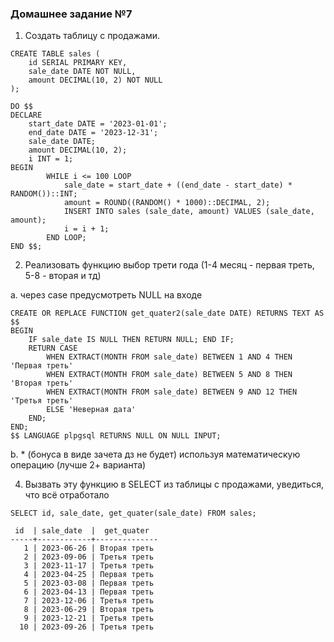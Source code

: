 ### Домашнее задание №7

1. Создать таблицу с продажами.

```
CREATE TABLE sales (
    id SERIAL PRIMARY KEY,
    sale_date DATE NOT NULL,
    amount DECIMAL(10, 2) NOT NULL
);

DO $$
DECLARE
    start_date DATE = '2023-01-01';
    end_date DATE = '2023-12-31';
    sale_date DATE;
    amount DECIMAL(10, 2);
    i INT = 1;
BEGIN
        WHILE i <= 100 LOOP
            sale_date = start_date + ((end_date - start_date) * RANDOM())::INT;
            amount = ROUND((RANDOM() * 1000)::DECIMAL, 2);
            INSERT INTO sales (sale_date, amount) VALUES (sale_date, amount);
            i = i + 1;
        END LOOP;
END $$;
```


2. Реализовать функцию выбор трети года (1-4 месяц - первая треть, 5-8 - вторая и тд)

а. через case предусмотреть NULL на входе
```
CREATE OR REPLACE FUNCTION get_quater2(sale_date DATE) RETURNS TEXT AS $$
BEGIN
    IF sale_date IS NULL THEN RETURN NULL; END IF;
    RETURN CASE
        WHEN EXTRACT(MONTH FROM sale_date) BETWEEN 1 AND 4 THEN 'Первая треть'
        WHEN EXTRACT(MONTH FROM sale_date) BETWEEN 5 AND 8 THEN 'Вторая треть'
        WHEN EXTRACT(MONTH FROM sale_date) BETWEEN 9 AND 12 THEN 'Третья треть'
        ELSE 'Неверная дата'
    END;
END;
$$ LANGUAGE plpgsql RETURNS NULL ON NULL INPUT;
```
b. * (бонуса в виде зачета дз не будет) используя математическую операцию (лучше 2+ варианта)

4. Вызвать эту функцию в SELECT из таблицы с продажами, уведиться, что всё отработало

```
SELECT id, sale_date, get_quater(sale_date) FROM sales;

 id  | sale_date  |  get_quater  
-----+------------+--------------
   1 | 2023-06-26 | Вторая треть
   2 | 2023-09-06 | Третья треть
   3 | 2023-11-17 | Третья треть
   4 | 2023-04-25 | Первая треть
   5 | 2023-03-08 | Первая треть
   6 | 2023-04-13 | Первая треть
   7 | 2023-12-06 | Третья треть
   8 | 2023-06-29 | Вторая треть
   9 | 2023-12-21 | Третья треть
  10 | 2023-09-26 | Третья треть
```
